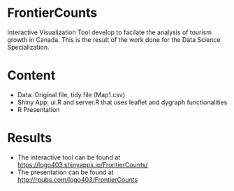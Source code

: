 # FrontierCounts
Interactive Visualization Tool develop to facilate the analysis of tourism growth in Canada. 
This is the result of the work done for the Data Science Specialization.

# Content
- Data: Original file, tidy file (Map1.csv)
- Shiny App: ui.R and server.R that uses leaflet and dygraph functionalities
- R Presentation

# Results
- The interactive tool can be found at https://logo403.shinyapps.io/FrontierCounts/
- The presentation can be found at http://rpubs.com/logo403/FrontierCounts

